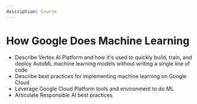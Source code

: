```yaml
---
description: Course
---
```


# How Google Does Machine Learning

* Describe Vertex AI Platform and how it's used to quickly build, train, and deploy AutoML machine learning models without writing a single line of code
* Describe best practices for implementing machine learning on Google Cloud
* Leverage Google Cloud Platform tools and environment to do ML
* Articulate Responsible AI best practices
